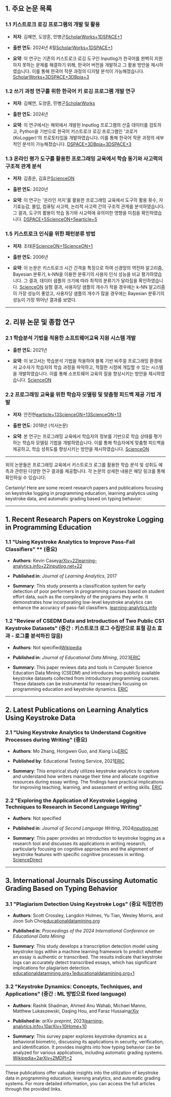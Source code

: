 ## **1. 주요 논문 목록**

### **1.1 키스트로크 로깅 프로그램의 개발 및 활용**

- **저자**: 김혜연, 도양훈, 민병곤​[ScholarWorks+1DSPACE+1](https://scholarworks.dongguk.edu/handle/sw.dongguk/26477?utm_source=chatgpt.com)
    
- **출판 연도**: 2024년 8월​[ScholarWorks+1DSPACE+1](https://scholarworks.dongguk.edu/handle/sw.dongguk/26477?utm_source=chatgpt.com)
    
- **요약**: 이 연구는 기존의 키스트로크 로깅 도구인 Inputlog가 한국어를 완벽히 지원하지 못하는 문제를 해결하기 위해, 한국어 버전을 개발하고 그 활용 방안을 제시하였습니다. 이를 통해 한국어 작문 과정의 디지털 분석이 가능해졌습니다. ​[ScholarWorks+3DSPACE+3DBpia+3](https://dspace.kci.go.kr/handle/kci/2174394?utm_source=chatgpt.com)
    

### **1.2 쓰기 과정 연구를 위한 한국어 키 로깅 프로그램 개발 연구**

- **저자**: 김혜연, 도양훈, 민병곤​[ScholarWorks](https://scholarworks.dongguk.edu/handle/sw.dongguk/26477?utm_source=chatgpt.com)
    
- **출판 연도**: 2024년​
    
- **요약**: 이 연구에서는 해외에서 개발된 Inputlog 프로그램의 산출 데이터를 검토하고, Python을 기반으로 한국어 키스트로크 로깅 프로그램인 '코로거(KoLogger)'의 프로토타입을 개발하였습니다. 이를 통해 한국어 작문 과정의 세부적인 분석이 가능해졌습니다. ​[DSPACE+3DBpia+3DSPACE+3](https://www.dbpia.co.kr/journal/articleDetail?nodeId=NODE09383634&utm_source=chatgpt.com)
    

### **1.3 온라인 평가 도구를 활용한 프로그래밍 교육에서 학습 동기와 사고력의 구조적 관계 분석**

- **저자**: 김종운, 김효은​[ScienceON](https://scienceon.kisti.re.kr/srch/selectPORSrchArticle.do?cn=JAKO202026061058116&utm_source=chatgpt.com)
    
- **출판 연도**: 2020년​
    
- **요약**: 이 연구는 '온라인 저지'를 활용한 프로그래밍 교육에서 도구의 활용 횟수, 자기효능감, 몰입, 컴퓨팅 사고력, 논리적 사고력 간의 구조적 관계를 분석하였습니다. 그 결과, 도구의 활용이 학습 동기와 사고력에 유의미한 영향을 미침을 확인하였습니다. ​[DSPACE+5ScienceON+5earticle+5](https://scienceon.kisti.re.kr/srch/selectPORSrchArticle.do?cn=JAKO202026061058116&utm_source=chatgpt.com)
    

### **1.5 키스트로크 인식을 위한 패턴분류 방법**

- **저자**: 조태훈​[ScienceON+1ScienceON+1](https://scienceon.kisti.re.kr/srch/selectPORSrchArticle.do?cn=JAKO200626813039747&utm_source=chatgpt.com)
    
- **출판 연도**: 2006년​
    
- **요약**: 이 논문은 키스트로크 시간 간격을 특징으로 하여 신경망의 역전파 알고리즘, Bayesian 분류기, k-NN을 이용한 분류기의 사용자 인식 성능을 비교 평가하였습니다. 그 결과, 데이터 샘플의 크기에 따라 최적의 분류기가 달라짐을 확인하였습니다. ​[ScienceON](https://scienceon.kisti.re.kr/srch/selectPORSrchArticle.do?cn=JAKO200626813039747&utm_source=chatgpt.com)
    실험 결과, 사용자당 샘플의 개수가 작을 경우에는 k-NN 알고리즘이 가장 성능이 좋았고, 사용자당 샘플의 개수가 많을 경우에는 Bayesian 분류기의 성능이 가장 뛰어난 결과를 보였다.

---

## **2. 리뷰 논문 및 종합 연구**

### **2.1 학습분석 기법을 적용한 소프트웨어교육 지원 시스템 개발**

- **출판 연도**: 2021년​
    
- **요약**: 이 보고서는 학습분석 기법을 적용하여 블록 기반 비주얼 프로그래밍 환경에서 교수자가 학습자의 학습 과정을 파악하고, 적절한 시점에 개입할 수 있는 시스템을 개발하였습니다. 이를 통해 소프트웨어 교육의 질을 향상시키는 방안을 제시하였습니다. ​[ScienceON](https://scienceon.kisti.re.kr/srch/selectPORSrchReport.do?cn=TRKO202100001914&utm_source=chatgpt.com)
    

### **2.2 프로그래밍 교육을 위한 학습자 모델링 및 맞춤형 피드백 제공 기법 개발**

- **저자**: 안진현​[earticle+13ScienceON+13ScienceON+13](https://scienceon.kisti.re.kr/srch/selectPORSrchArticle.do?cn=DIKO0014704255&utm_source=chatgpt.com)
    
- **출판 연도**: 2018년​ (석사논문)
    
- **요약**: 본 연구는 프로그래밍 교육에서 학습자의 정보를 기반으로 학습 상태를 평가하는 학습자 모델링 기법을 개발하였습니다. 이를 통해 학습자에게 맞춤형 피드백을 제공하고, 학습 성취도를 향상시키는 방안을 제시하였습니다. ​[ScienceON](https://scienceon.kisti.re.kr/srch/selectPORSrchArticle.do?cn=DIKO0014704255&utm_source=chatgpt.com)
    

---

위의 논문들은 프로그래밍 교육에서 키스트로크 로그를 활용한 학습 분석 및 성취도 예측과 관련된 다양한 연구 결과를 제공합니다. 각 논문의 상세한 내용은 해당 링크를 통해 확인하실 수 있습니다.​


Certainly! Here are some recent research papers and publications focusing on keystroke logging in programming education, learning analytics using keystroke data, and automatic grading based on typing behavior:

---

## **1. Recent Research Papers on Keystroke Logging in Programming Education**

### **1.1 "Using Keystroke Analytics to Improve Pass-Fail Classifiers"** ** (중요)

- **Authors**: Kevin Casey​[arXiv+22learning-analytics.info+22inputlog.net+22](https://learning-analytics.info/index.php/JLA/article/view/5045?utm_source=chatgpt.com)
    
- **Published in**: _Journal of Learning Analytics_, 2017​
    
- **Summary**: This study presents a classification system for early detection of poor performers in programming courses based on student effort data, such as the complexity of the programs they write. It demonstrates how incorporating low-level keystroke analytics can enhance the accuracy of pass-fail classifiers. ​[learning-analytics.info](https://learning-analytics.info/index.php/JLA/article/view/5045?utm_source=chatgpt.com)
    

### **1.2 "Review of CSEDM Data and Introduction of Two Public CS1 Keystroke Datasets"** (중간 : 키스트로크 로그 수집만으로 표절 감소 효과 - 로그를 분석하진 않음)

- **Authors**: Not specified​[Wikipedia](https://en.wikipedia.org/wiki/Keystroke_logging?utm_source=chatgpt.com)
    
- **Published in**: _Journal of Educational Data Mining_, 2023​[ERIC](https://files.eric.ed.gov/fulltext/EJ1383373.pdf?utm_source=chatgpt.com)
    
- **Summary**: This paper reviews data and tools in Computer Science Education Data Mining (CSEDM) and introduces two publicly available keystroke datasets collected from introductory programming courses. These datasets can be instrumental for researchers focusing on programming education and keystroke dynamics. ​[ERIC](https://files.eric.ed.gov/fulltext/EJ1383373.pdf?utm_source=chatgpt.com)
    

---

## **2. Latest Publications on Learning Analytics Using Keystroke Data**

### **2.1 "Using Keystroke Analytics to Understand Cognitive Processes during Writing"** (중요)

- **Authors**: Mo Zhang, Hongwen Guo, and Xiang Liu​[ERIC](https://files.eric.ed.gov/fulltext/ED615675.pdf?utm_source=chatgpt.com)
    
- **Published by**: Educational Testing Service, 2021​[ERIC](https://files.eric.ed.gov/fulltext/ED615675.pdf?utm_source=chatgpt.com)
    
- **Summary**: This empirical study utilizes keystroke analytics to capture and understand how writers manage their time and allocate cognitive resources during essay writing. The findings have practical implications for improving teaching, learning, and assessment of writing skills. ​[ERIC](https://files.eric.ed.gov/fulltext/ED615675.pdf?utm_source=chatgpt.com)
    

### **2.2 "Exploring the Application of Keystroke Logging Techniques to Research in Second Language Writing"**

- **Authors**: Not specified​
    
- **Published in**: _Journal of Second Language Writing_, 2024​[inputlog.net](https://www.inputlog.net/wp-content/uploads/2020_CJSLW-Designing_KSL-studies.pdf?utm_source=chatgpt.com)
    
- **Summary**: This paper provides an introduction to keystroke logging as a research tool and discusses its applications in writing research, particularly focusing on cognitive approaches and the alignment of keystroke features with specific cognitive processes in writing. ​[ScienceDirect](https://www.sciencedirect.com/science/article/abs/pii/S2772766124000855?utm_source=chatgpt.com)
    

---

## **3. International Journals Discussing Automatic Grading Based on Typing Behavior**

### **3.1 "Plagiarism Detection Using Keystroke Logs"** (중요 직접연관)

- **Authors**: Scott Crossley, Langdon Holmes, Yu Tian, Wesley Morris, and Joon Suh Choi​[educationaldatamining.org](https://educationaldatamining.org/edm2024/proceedings/2024.EDM-short-papers.47/?utm_source=chatgpt.com)
    
- **Published in**: _Proceedings of the 2024 International Conference on Educational Data Mining_​
    
- **Summary**: This study develops a transcription detection model using keystroke logs within a machine learning framework to predict whether an essay is authentic or transcribed. The results indicate that keystroke logs can accurately detect transcribed essays, which has significant implications for plagiarism detection. ​[educationaldatamining.org+1educationaldatamining.org+1](https://educationaldatamining.org/edm2024/proceedings/2024.EDM-short-papers.47/?utm_source=chatgpt.com)
    

### **3.2 "Keystroke Dynamics: Concepts, Techniques, and Applications"** (중간 : ML 방법으로 fixed language)

- **Authors**: Rashik Shadman, Ahmed Anu Wahab, Michael Manno, Matthew Lukaszewski, Daqing Hou, and Faraz Hussain​[arXiv](https://arxiv.org/abs/2303.04605?utm_source=chatgpt.com)
    
- **Published in**: _arXiv preprint_, 2023​[learning-analytics.info+10arXiv+10Home+10](https://arxiv.org/abs/2107.00507?utm_source=chatgpt.com)
    
- **Summary**: This survey paper explores keystroke dynamics as a behavioral biometric, discussing its applications in security, verification, and identification. It provides insights into how typing behavior can be analyzed for various applications, including automatic grading systems. ​[Wikipedia+2arXiv+2MDPI+2](https://arxiv.org/abs/2303.04605?utm_source=chatgpt.com)
    

---

These publications offer valuable insights into the utilization of keystroke data in programming education, learning analytics, and automatic grading systems. For more detailed information, you can access the full articles through the provided links.​
